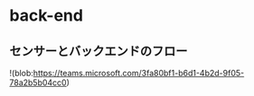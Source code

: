# back-end
## センサーとバックエンドのフロー  
!(blob:https://teams.microsoft.com/3fa80bf1-b6d1-4b2d-9f05-78a2b5b04cc0)
